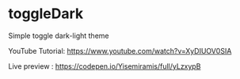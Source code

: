 # toggleDark

Simple toggle dark-light theme

YouTube Tutorial: https://www.youtube.com/watch?v=XyDIUOV0SIA

Live preview : https://codepen.io/Yisemiramis/full/yLzxypB
